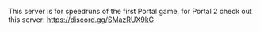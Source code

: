 <!--p2-->
This server is for speedruns of the first Portal game, for Portal 2 check out this server:
https://discord.gg/SMazRUX9kG